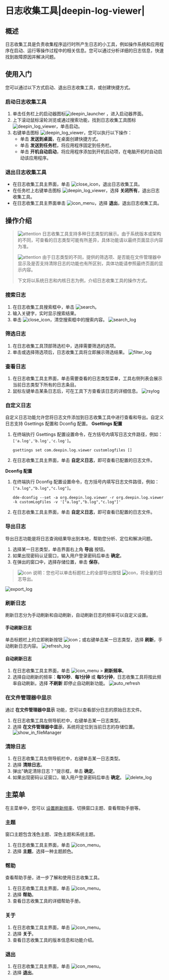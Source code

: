 # 日志收集工具|deepin-log-viewer|

## 概述

日志收集工具是负责收集程序运行时所产生日志的小工具，例如操作系统和应用程序在启动、运行等操作过程中的相关信息。您可以通过分析详细的日志信息，快速找到故障原因并解决问题。

## 使用入门

您可以通过以下方式启动、退出日志收集工具，或创建快捷方式。

### 启动日志收集工具

1. 单击任务栏上的启动器图标![deepin_launcher](../common/deepin_launcher.svg) ，进入启动器界面。
2. 上下滚动鼠标滚轮浏览或通过搜索功能，找到日志收集工具图标![deepin_log_viewer](../common/deepin_log_viewer.svg)，单击启动。
3. 右键单击图标 ![deepin_log_viewer](../common/deepin_log_viewer.svg)，您可以执行以下操作：
   - 单击 **发送到桌面**，在桌面创建快捷方式。
   - 单击 **发送到任务栏**，将应用程序固定到任务栏。
   - 单击 **开机自动启动**，将应用程序添加到开机启动项，在电脑开机时自动启动该应用程序。

### 退出日志收集工具

- 在日志收集工具主界面，单击 ![close_icon](../common/close_icon.svg)，退出日志收集工具。
- 在任务栏上右键单击图标 ![deepin_log_viewer](../common/deepin_log_viewer.svg)，选择 **关闭所有**，退出日志收集工具。
- 在日志收集工具主界面单击 ![icon_menu](../common/icon_menu.svg)，选择 **退出**，退出日志收集工具。

## 操作介绍

> ![attention](../common/attention.svg) 日志收集工具支持多种日志类型的展示。由于系统版本或架构的不同，可查看的日志类型可能有所差异，具体功能请以最终页面显示内容为准。
>
> ![attention](../common/attention.svg) 由于日志类型的不同，提供的筛选项、是否能在文件管理器中显示及是否支持清除日志的功能也有所区别，具体功能请参照最终页面的显示内容。
>
> 下文将以系统日志和内核日志为例，介绍日志收集工具的操作方式。

### 搜索日志

1. 在日志收集工具搜索框中，单击 ![search](../common/search.svg)。
2. 输入关键字，实时显示搜索结果。
3. 单击 ![close_icon](../common/close_icon.svg)，清空搜索框中的搜索内容。
   ![search_log](fig/search_log.png)

### 筛选日志

1. 在日志收集工具顶部筛选栏中，选择需要筛选的选项。
2. 单击或选择筛选项后，日志收集工具将立即展示筛选结果。
   ![filter_log](fig/filter_log.png)

### 查看日志

1. 在日志收集工具主界面，单击需要查看的日志类型菜单，工具右侧列表会展示当前日志类型下所有的日志条目。
2. 鼠标左键单击某条日志后，可在工具下方查看该日志的详细信息。
   ![rsylog](fig/syslog.png)

### 自定义日志

自定义日志功能允许您将日志文件添加到日志收集工具中进行查看和导出。自定义日志支持 Gsettings 配置和 Dconfig 配置。
**Gsettings 配置**

1. 在终端执行 Gsettings 配置设置命令，在方括号内填写日志文件路径，例如：`['a.log','b.log','c.log']`。

   ```shell
   gsettings set com.deepin.log.viewer customlogfiles []
   ```

2. 在日志收集工具主界面，单击 **自定义日志**，即可查看已配置的日志文件。

**Dconfig 配置**

1. 在终端执行 Dconfig 配置设置命令，在方括号内填写日志文件路径，例如：`["a.log","b.log","c.log"]`。

   ```shell
   dde-dconfig --set -a org.deepin.log.viewer -r org.deepin.log.viewer -k customLogFiles -v '["a.log","b.log","c.log"]'
   ```

2. 在日志收集工具主界面，单击 **自定义日志**，即可查看已配置的日志文件。

### 导出日志

导出日志功能是将日志查询结果导出到本地，帮助您分析、定位和解决问题。

1. 选择某一日志类型，单击界面右上角 **导出** 按钮。
2. 如果出现密码认证窗口，输入用户登录密码后单击 **确定**。
3. 在弹出的窗口中，选择存储位置，单击 **保存**。

> ![icon](../common/notes.svg) 说明：您也可以单击标题栏上的全部导出按钮 ![icon](../common/export.svg)，将全量的日志导出。

![export_log](fig/export_log.png)

### 刷新日志

刷新日志分为手动刷新和自动刷新，自动刷新日志的频率可以自定义设置。

#### 手动刷新日志

单击标题栏上的立即刷新按钮 ![icon](../common/refresh.svg)；或右键单击某一日志类型，选择 **刷新**，手动刷新日志内容。
![refresh_log](fig/refresh_log.png)

#### 自动刷新日志

1. 在日志收集工具主界面，单击 ![icon_menu](../common/icon_menu.svg) > **刷新频率**。
2. 选择自动刷新的频率：**每10秒**、**每1分钟** 或 **每5分钟**，日志收集工具将按此频率自动刷新。选择 **不刷新** 即停止自动刷新功能。
   ![auto_refresh](fig/auto_refresh.png)

### 在文件管理器中显示

通过 **在文件管理器中显示** 功能，您可以查看部分日志的原始日志文件。

1. 在日志收集工具左侧导航栏中，右键单击某一日志类型。
2. 选择 **在文件管理器中显示**，系统将定位到当前日志的存储位置。
   ![show_in_fileManager](fig/show_in_fileManager.png)

### 清除日志

1. 在日志收集工具左侧导航栏中，右键单击某一日志类型。
2. 选择 **清除日志**。
3. 弹出"确定清除日志？"提示框，单击 **确定**。
4. 如果出现密码认证窗口，输入用户登录密码后单击 **确定**。
   ![delete_log](fig/delete_log.png)

## 主菜单

在主菜单中，您可以 [设置刷新频率](#自动刷新日志)、切换窗口主题、查看帮助手册等。

### 主题

窗口主题包含浅色主题、深色主题和系统主题。

1. 在日志收集工具主界面，单击 ![icon_menu](../common/icon_menu.svg)。
2. 选择 **主题**，选择一种主题颜色。

### 帮助

查看帮助手册，进一步了解和使用日志收集工具。

1. 在日志收集工具主界面，单击 ![icon_menu](../common/icon_menu.svg)。
2. 选择 **帮助**。
3. 查看日志收集工具的详细帮助手册。

### 关于

1. 在日志收集工具主界面，单击 ![icon_menu](../common/icon_menu.svg)。
2. 选择 **关于**。
3. 查看日志收集工具的版本信息和功能介绍。

### 退出

1. 在日志收集工具主界面，单击 ![icon_menu](../common/icon_menu.svg)。
2. 选择 **退出**。

